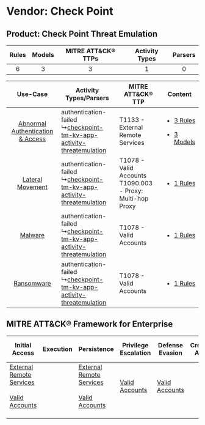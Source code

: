 Vendor: Check Point
===================
Product: Check Point Threat Emulation
-------------------------------------
| Rules | Models | MITRE ATT&CK® TTPs | Activity Types | Parsers |
|:-----:|:------:|:------------------:|:--------------:|:-------:|
|   6   |   3    |         3          |       1        |    0    |

|    Use-Case    | Activity Types/Parsers    | MITRE ATT&CK® TTP    | Content    |
|:----:| ---- | ---- | ---- |
| [Abnormal Authentication & Access](../../../UseCases/uc_abnormal_authentication_&_access.md) |  authentication-failed<br> ↳[checkpoint-tm-kv-app-activity-threatemulation](Ps/pC_checkpointtmkvappactivitythreatemulation.md)<br> | T1133 - External Remote Services<br>    | [<ul><li>3 Rules</li></ul><ul><li>3 Models</li></ul>](RM/r_m_check_point_check_point_threat_emulation_Abnormal_Authentication_&_Access.md) |
|    [Lateral Movement](../../../UseCases/uc_lateral_movement.md)    |  authentication-failed<br> ↳[checkpoint-tm-kv-app-activity-threatemulation](Ps/pC_checkpointtmkvappactivitythreatemulation.md)<br> | T1078 - Valid Accounts<br>T1090.003 - Proxy: Multi-hop Proxy<br> | [<ul><li>1 Rules</li></ul>](RM/r_m_check_point_check_point_threat_emulation_Lateral_Movement.md)    |
|    [Malware](../../../UseCases/uc_malware.md)    |  authentication-failed<br> ↳[checkpoint-tm-kv-app-activity-threatemulation](Ps/pC_checkpointtmkvappactivitythreatemulation.md)<br> | T1078 - Valid Accounts<br>    | [<ul><li>1 Rules</li></ul>](RM/r_m_check_point_check_point_threat_emulation_Malware.md)    |
|    [Ransomware](../../../UseCases/uc_ransomware.md)    |  authentication-failed<br> ↳[checkpoint-tm-kv-app-activity-threatemulation](Ps/pC_checkpointtmkvappactivitythreatemulation.md)<br> | T1078 - Valid Accounts<br>    | [<ul><li>1 Rules</li></ul>](RM/r_m_check_point_check_point_threat_emulation_Ransomware.md)    |

MITRE ATT&CK® Framework for Enterprise
--------------------------------------
| Initial Access                                                                                                                                   | Execution | Persistence                                                                                                                                      | Privilege Escalation                                                | Defense Evasion                                                     | Credential Access | Discovery | Lateral Movement | Collection | Command and Control                                                                                                                       | Exfiltration | Impact |
| ------------------------------------------------------------------------------------------------------------------------------------------------ | --------- | ------------------------------------------------------------------------------------------------------------------------------------------------ | ------------------------------------------------------------------- | ------------------------------------------------------------------- | ----------------- | --------- | ---------------- | ---------- | ----------------------------------------------------------------------------------------------------------------------------------------- | ------------ | ------ |
| [External Remote Services](https://attack.mitre.org/techniques/T1133)<br><br>[Valid Accounts](https://attack.mitre.org/techniques/T1078)<br><br> |           | [External Remote Services](https://attack.mitre.org/techniques/T1133)<br><br>[Valid Accounts](https://attack.mitre.org/techniques/T1078)<br><br> | [Valid Accounts](https://attack.mitre.org/techniques/T1078)<br><br> | [Valid Accounts](https://attack.mitre.org/techniques/T1078)<br><br> |                   |           |                  |            | [Proxy: Multi-hop Proxy](https://attack.mitre.org/techniques/T1090/003)<br><br>[Proxy](https://attack.mitre.org/techniques/T1090)<br><br> |              |        |